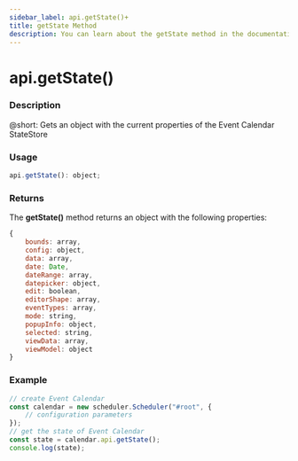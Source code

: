 ```yaml
---
sidebar_label: api.getState()+
title: getState Method
description: You can learn about the getState method in the documentation of the DHTMLX JavaScript Event Calendar library. Browse developer guides and API reference, try out code examples and live demos, and download a free 30-day evaluation version of DHTMLX Event Calendar.
---
```


# api.getState()

### Description

@short: Gets an object with the current properties of the Event Calendar StateStore

### Usage

~~~jsx {}
api.getState(): object;
~~~

### Returns

The **getState()** method returns an object with the following properties:

~~~jsx {}
{
	bounds: array,
	config: object,
	data: array,
	date: Date,
	dateRange: array,
	datepicker: object,
	edit: boolean,
	editorShape: array,
	eventTypes: array,
	mode: string,
	popupInfo: object,
	selected: string,
	viewData: array,
	viewModel: object
}
~~~  

### Example

~~~jsx {6}
// create Event Calendar
const calendar = new scheduler.Scheduler("#root", {
	// configuration parameters
});
// get the state of Event Calendar
const state = calendar.api.getState();
console.log(state);
~~~
